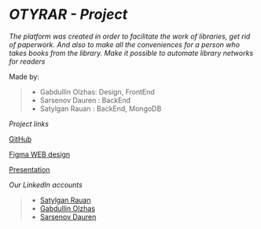 # ***OTYRAR - Project***



_The platform was created in order to facilitate the work of libraries, get rid of paperwork. And also to make all the conveniences for a person who takes books from the library. Make it possible to automate library networks for readers_

  Made by: 
> - Gabdullin Olzhas: Design, FrontEnd
> - Sarsenov Dauren : BackEnd
> - Satylgan Rauan : BackEnd, MongoDB


_Project links_</br>


 [GitHub](https://github.com/Oljawave/otyrar) </br>


[Figma WEB design](https://www.figma.com/file/PZCFhB0vao4Id1jwaE5ihL/Otyrar-UI-design?node-id=0%3A1) </br>

[Presentation](https://www.canva.com/design/DAFbU_I_XG0/cTdrgkgeEzX8GlbOLqG_kA/edit?utm_content=DAFbU_I_XG0&utm_campaign=designshare&utm_medium=link2&utm_source=sharebutton) </br>


_Our LinkedIn accounts_

> - [Satylgan Rauan](https://www.linkedin.com/in/rauan-satylgan)
> - [Gabdullin Olzhas](https://www.linkedin.com/in/olzhas-gabdullin-87aa7123b/)
> - [Sarsenov Dauren](https://www.linkedin.com/in/dauren-sarsenov-7b413a240)
